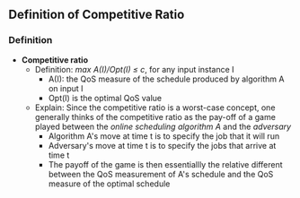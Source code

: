 ## Definition of Competitive Ratio

### Definition
- **Competitive ratio**
    - Definition: *max A(I)/Opt(I) &le; c*, for any input instance I
        - A(I): the QoS measure of the schedule produced by algorithm A on input I
        - Opt(I) is the optimal QoS value
    - Explain: Since the competitive ratio is a worst-case concept, one generally thinks of the competitive ratio as the pay-off of a game played between the *online scheduling algorithm A* and the *adversary*
        - Algorithm A's move at time t is to specify the job that it will run
        - Adversary's move at time t is to specify the jobs that arrive at time t
        - The payoff of the game is then essentiallly the relative different between the QoS measurement of A's schedule and the QoS measure of the optimal schedule
